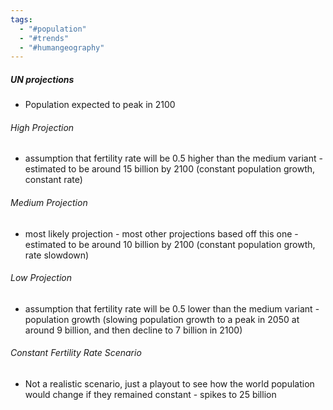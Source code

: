 ```yaml
---
tags:
  - "#population"
  - "#trends"
  - "#humangeography"
---
```

##### UN projections

- Population expected to peak in 2100
###### High Projection
- assumption that fertility rate will be 0.5 higher than the medium variant - estimated to be around 15 billion by 2100 (constant population growth, constant rate)

###### Medium Projection
- most likely projection - most other projections based off this one - estimated to be around 10 billion by 2100 (constant population growth, rate slowdown)

###### Low Projection
- assumption that fertility rate will be 0.5 lower than the medium variant - population growth (slowing population growth to a peak in 2050 at around 9 billion, and then decline to 7 billion in 2100)

###### Constant Fertility Rate Scenario
- Not a realistic scenario, just a playout  to see how the world population would change if they remained constant - spikes to 25 billion